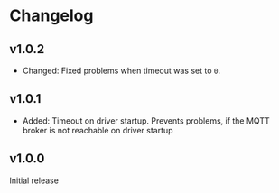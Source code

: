 # Changelog

## v1.0.2
* Changed: Fixed problems when timeout was set to `0`.

## v1.0.1
* Added: Timeout on driver startup. Prevents problems, if the MQTT broker is not reachable on driver startup

## v1.0.0
Initial release
